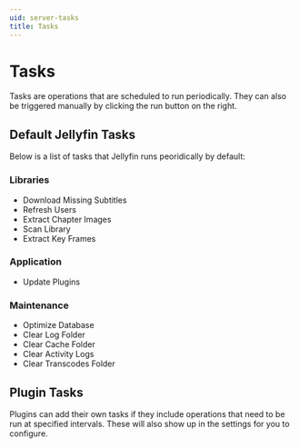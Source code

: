 ```yaml
---
uid: server-tasks
title: Tasks
---
```


# Tasks

Tasks are operations that are scheduled to run periodically. They can also be triggered manually by clicking the run button on the right.

## Default Jellyfin Tasks

Below is a list of tasks that Jellyfin runs peoridically by default:

### Libraries

- Download Missing Subtitles
- Refresh Users
- Extract Chapter Images
- Scan Library
- Extract Key Frames

### Application

- Update Plugins

### Maintenance

- Optimize Database
- Clear Log Folder
- Clear Cache Folder
- Clear Activity Logs
- Clear Transcodes Folder

## Plugin Tasks

Plugins can add their own tasks if they include operations that need to be run at specified intervals. These will also show up in the settings for you to configure.
